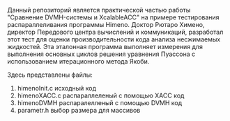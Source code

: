 Данный репозиторий является практической частью работы
"Сравнение DVMH-системы и XcalableACC" на примере тестирования распараллеливания программы Himeno.
Доктор Рютаро Химено, директор Передового центра вычислений и коммуникаций, разработал этот тест для оценки производительности кода анализа несжимаемых жидкостей. Эта эталонная программа выполняет измерения для выполнения основных циклов решения уравнения Пуассона с использованием итерационного метода Якоби.

Здесь представлены файлы:
1.   himenoInit.c    исходный код
2.   himenoXACC.c    распараллеленый с помощью XACC код
3.   himenoDVMH     распаралелленый с помощью DVMH код
4.   parametr.h     выбор размера для массивов